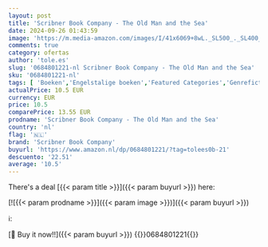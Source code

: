 ```yaml
---
layout: post
title: 'Scribner Book Company - The Old Man and the Sea'
date: 2024-09-26 01:43:59
image: 'https://m.media-amazon.com/images/I/41x6069+8wL._SL500_._SL400_.jpg'
comments: true
category: ofertas
author: 'tole.es'
slug: '0684801221-nl Scribner Book Company - The Old Man and the Sea'
sku: '0684801221-nl'
tags: [ 'Boeken','Engelstalige boeken','Featured Categories','Genrefictie','Klassieke literatuur & fictie','Literaire fictie','Literatuur & fictie','Moderne literatuur & fictie','Zeeverhalen','scribner book company','🇳🇱', ]
actualPrice: 10.5 EUR
currency: EUR
price: 10.5
comparePrice: 13.55 EUR
prodname: 'Scribner Book Company - The Old Man and the Sea'
country: 'nl'
flag: '🇳🇱'
brand: 'Scribner Book Company'
buyurl: 'https://www.amazon.nl/dp/0684801221/?tag=tolees0b-21'
descuento: '22.51'
average: '10.5'
---
```


There's a deal [{{< param title >}}]({{< param buyurl >}})  here:

[![{{< param prodname >}}]({{< param image >}})]({{< param buyurl >}})

ℹ️:


[🛒 Buy it now!!]({{< param buyurl >}})
{{<world>}}0684801221{{</world>}}
